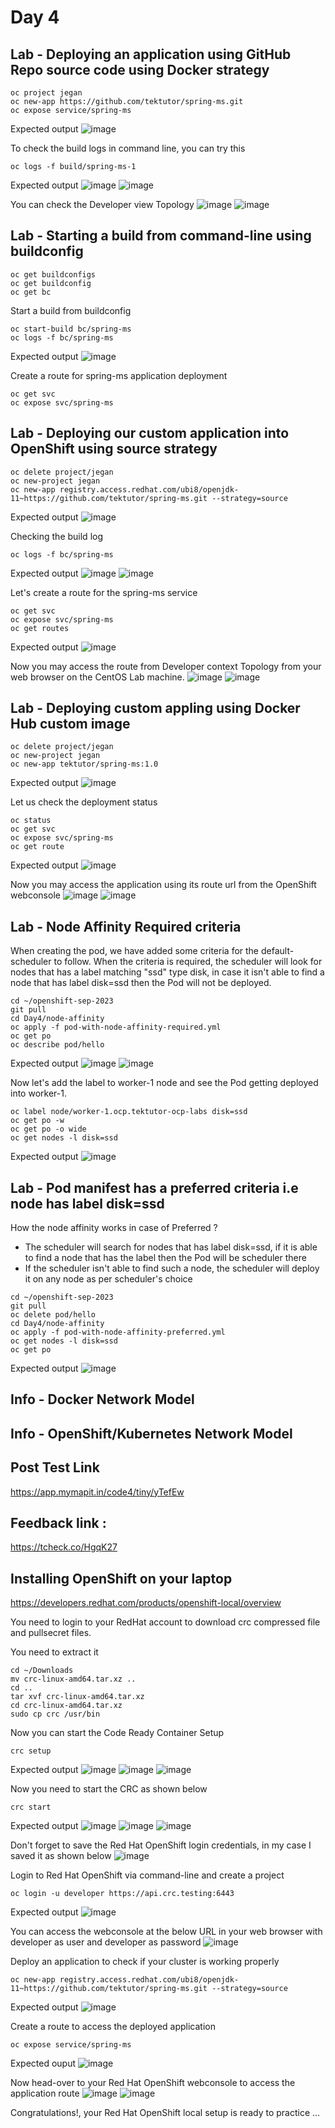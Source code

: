 # Day 4

## Lab - Deploying an application using GitHub Repo source code using Docker strategy
```
oc project jegan
oc new-app https://github.com/tektutor/spring-ms.git
oc expose service/spring-ms
```

Expected output
![image](https://github.com/tektutor/openshift-sep-2023/assets/12674043/dee9d503-d24b-48e3-92d8-014f754f756d)

To check the build logs in command line, you can try this
```
oc logs -f build/spring-ms-1
```

Expected output
![image](https://github.com/tektutor/openshift-sep-2023/assets/12674043/fc1ffa47-19a8-4bef-b53b-eaa554257f08)
![image](https://github.com/tektutor/openshift-sep-2023/assets/12674043/f53ec5b6-a66d-4078-9e11-53896d2718bf)

You can check the Developer view Topology
![image](https://github.com/tektutor/openshift-sep-2023/assets/12674043/3527bb63-ebcd-43e4-988d-e297c2fe4c05)
![image](https://github.com/tektutor/openshift-sep-2023/assets/12674043/c6fce17a-e34c-4e2f-a0ae-5f983592e5c0)

## Lab - Starting a build from command-line using buildconfig
```
oc get buildconfigs
oc get buildconfig
oc get bc
```

Start a build from buildconfig
```
oc start-build bc/spring-ms
oc logs -f bc/spring-ms
```

Expected output
![image](https://github.com/tektutor/openshift-sep-2023/assets/12674043/fa3e7fc6-9330-4433-ad15-29f5a7d7fa9b)


Create a route for spring-ms application deployment
```
oc get svc
oc expose svc/spring-ms
```

## Lab - Deploying our custom application into OpenShift using source strategy
```
oc delete project/jegan
oc new-project jegan
oc new-app registry.access.redhat.com/ubi8/openjdk-11~https://github.com/tektutor/spring-ms.git --strategy=source
```

Expected output
![image](https://github.com/tektutor/openshift-sep-2023/assets/12674043/c5390ed3-1584-4310-adbc-663848dcfb54)

Checking the build log
```
oc logs -f bc/spring-ms
```

Expected output
![image](https://github.com/tektutor/openshift-sep-2023/assets/12674043/4cfd0edf-6e43-4e93-98ca-7ca5e7c4f03b)
![image](https://github.com/tektutor/openshift-sep-2023/assets/12674043/fc099ea9-1507-4d14-9afb-29b789b23c85)


Let's create a route for the spring-ms service
```
oc get svc
oc expose svc/spring-ms
oc get routes
```

Expected output
![image](https://github.com/tektutor/openshift-sep-2023/assets/12674043/286cdcb3-250a-427a-a5a7-0ddc7faf7e74)

Now you may access the route from Developer context Topology from your web browser on the CentOS Lab machine.
![image](https://github.com/tektutor/openshift-sep-2023/assets/12674043/5e707c1b-d506-42e3-9b6d-646e4ae39302)
![image](https://github.com/tektutor/openshift-sep-2023/assets/12674043/5a24dbad-825d-4744-b591-66a6ee98018d)

## Lab - Deploying custom appling using Docker Hub custom image
```
oc delete project/jegan
oc new-project jegan
oc new-app tektutor/spring-ms:1.0
```

Expected output
![image](https://github.com/tektutor/openshift-sep-2023/assets/12674043/d78cc75f-a05d-4400-94e7-ccc28fe29ff4)

Let us check the deployment status
```
oc status
oc get svc
oc expose svc/spring-ms
oc get route
```

Expected output
![image](https://github.com/tektutor/openshift-sep-2023/assets/12674043/fea6ce87-ae87-47d1-a17a-5934639dca19)

Now you may access the application using its route url from the OpenShift webconsole
![image](https://github.com/tektutor/openshift-sep-2023/assets/12674043/bb7c5c0f-cc8b-46b8-a943-7254560d7bcc)
![image](https://github.com/tektutor/openshift-sep-2023/assets/12674043/29afcfd7-106b-403e-b09c-321ca7ba0731)

## Lab - Node Affinity Required criteria

When creating the pod, we have added some criteria for the default-scheduler to follow.  When the criteria is required, the scheduler will look for nodes that has a label matching "ssd" type disk, in case it isn't able to find a node that has label disk=ssd then the Pod will not be deployed.

```
cd ~/openshift-sep-2023
git pull
cd Day4/node-affinity
oc apply -f pod-with-node-affinity-required.yml
oc get po
oc describe pod/hello
```

Expected output
![image](https://github.com/tektutor/openshift-sep-2023/assets/12674043/4bdd17f3-a156-423c-8c3e-938a697da2c8)
![image](https://github.com/tektutor/openshift-sep-2023/assets/12674043/6cf0e94e-10a3-45c9-b8de-968238339fba)

Now let's add the label to worker-1 node and see the Pod getting deployed into worker-1.
```
oc label node/worker-1.ocp.tektutor-ocp-labs disk=ssd
oc get po -w
oc get po -o wide
oc get nodes -l disk=ssd
```

Expected output
![image](https://github.com/tektutor/openshift-sep-2023/assets/12674043/e172d74b-77f5-4ee5-bc33-dddd5912a7ea)

## Lab - Pod manifest has a preferred criteria i.e node has label disk=ssd

How the node affinity works in case of Preferred ?
- The scheduler will search for nodes that has label disk=ssd, if it is able to find a node that has the label then the Pod will be scheduler there
- If the scheduler isn't able to find such a node, the scheduler will deploy it on any node as per scheduler's choice

```
cd ~/openshift-sep-2023
git pull
oc delete pod/hello
cd Day4/node-affinity
oc apply -f pod-with-node-affinity-preferred.yml
oc get nodes -l disk=ssd
oc get po
```

Expected output
![image](https://github.com/tektutor/openshift-sep-2023/assets/12674043/2db7344b-7c2b-4434-b986-ac3764a7b031)

## Info - Docker Network Model

## Info - OpenShift/Kubernetes Network Model

## Post Test Link
https://app.mymapit.in/code4/tiny/yTefEw

## Feedback link :
https://tcheck.co/HgqK27


## Installing OpenShift on your laptop
https://developers.redhat.com/products/openshift-local/overview

You need to login to your RedHat account to download crc compressed file and pullsecret files.

You need to extract it
```
cd ~/Downloads
mv crc-linux-amd64.tar.xz ..
cd ..
tar xvf crc-linux-amd64.tar.xz
cd crc-linux-amd64.tar.xz
sudo cp crc /usr/bin
```

Now you can start the Code Ready Container Setup
```
crc setup
```
Expected output
![image](https://github.com/tektutor/openshift-sep-2023/assets/12674043/a490c060-bff6-4424-99c8-928153b00517)
![image](https://github.com/tektutor/openshift-sep-2023/assets/12674043/85a2f122-27f9-45f4-9aef-1658d1fbef9b)
![image](https://github.com/tektutor/openshift-sep-2023/assets/12674043/75a30b94-daf3-4d55-bb85-f5e46a23d27c)

Now you need to start the CRC as shown below
```
crc start
```

Expected output
![image](https://github.com/tektutor/openshift-sep-2023/assets/12674043/1e76f885-0ecf-4278-9203-e4f040f5f3c6)
![image](https://github.com/tektutor/openshift-sep-2023/assets/12674043/895e72cf-cb97-4e6d-8996-a130e74ac4f3)
![image](https://github.com/tektutor/openshift-sep-2023/assets/12674043/2e11ce24-0caf-429c-bf61-fb7c69f0471e)

Don't forget to save the Red Hat OpenShift login credentials, in my case I saved it as shown below
![image](https://github.com/tektutor/openshift-sep-2023/assets/12674043/bcb7baa0-e0c7-4775-8f1b-8b90d2c32b48)

Login to Red Hat OpenShift via command-line and create a project
```
oc login -u developer https://api.crc.testing:6443
```
Expected output
![image](https://github.com/tektutor/openshift-sep-2023/assets/12674043/64eb5702-60bc-4fc6-a079-1ca2d95df5be)

You can access the webconsole at the below URL in your web browser with developer as user and developer as password
![image](https://github.com/tektutor/openshift-sep-2023/assets/12674043/1fcc6764-0df0-411d-9144-80596805555a)

Deploy an application to check if your cluster is working properly
```
oc new-app registry.access.redhat.com/ubi8/openjdk-11~https://github.com/tektutor/spring-ms.git --strategy=source
```

Expected output
![image](https://github.com/tektutor/openshift-sep-2023/assets/12674043/6cb4c305-0fae-4b17-9f70-50268b8057ff)

Create a route to access the deployed application
```
oc expose service/spring-ms
```

Expected ouput
![image](https://github.com/tektutor/openshift-sep-2023/assets/12674043/a43fd2ba-7e25-47a7-8f75-9a113bdd0886)

Now head-over to your Red Hat OpenShift webconsole to access the application route
![image](https://github.com/tektutor/openshift-sep-2023/assets/12674043/e20d0084-79bc-4e4c-bfb6-9165bb9a3b6d)
![image](https://github.com/tektutor/openshift-sep-2023/assets/12674043/7d68b597-e37e-4b5a-9d49-87a1ed565aab)

Congratulations!, your Red Hat OpenShift local setup is ready to practice ...
